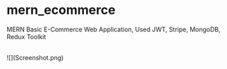 # mern_ecommerce
MERN Basic E-Commerce Web Application, Used JWT, Stripe, MongoDB, Redux Toolkit


<br />
![](Screenshot.png)
<br />
